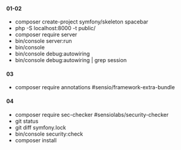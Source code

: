 #### 01-02
* composer create-project symfony/skeleton spacebar
* php -S localhost:8000 -t public/
* composer require server
* bin/console server:run
* bin/console
* bin/console debug:autowiring
* bin/console debug:autowiring | grep session
#### 03 
* composer require annotations #sensio/framework-extra-bundle
#### 04
* composer require sec-checker #sensiolabs/security-checker
* git status
* git diff symfony.lock
* bin/console security:check
* composer install

